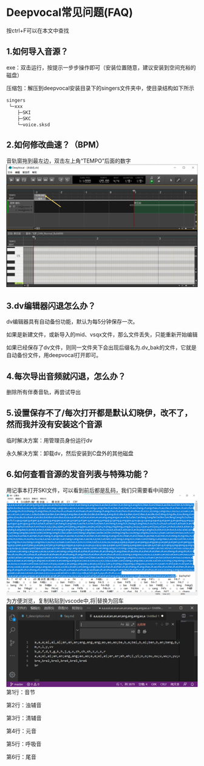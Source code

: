 # Deepvocal常见问题(FAQ)
按ctrl+F可以在本文中查找

## 1.如何导入音源？
exe：双击运行，按提示一步步操作即可（安装位置随意，建议安装到空间充裕的磁盘）

压缩包：解压到deepvocal安装目录下的singers文件夹中，使目录结构如下所示
```
singers
 └─xxx
    ├─SKI
    ├─SKC
    └─voice.sksd
```

## 2.如何修改曲速？（BPM）
音轨窗拖到最左边，双击左上角“TEMPO”后面的数字
![修改曲速](Resource/1.png)

## 3.dv编辑器闪退怎么办？
dv编辑器具有自动备份功能，默认为每5分钟保存一次。

如果是新建文件，或新导入的mid、vsqx文件，那么文件丢失，只能重新开始编辑

如果已经保存了dv文件，则同一文件夹下会出现后缀名为.dv_bak的文件，它就是自动备份文件，用deepvocal打开即可。

## 4.每次导出音频就闪退，怎么办？
删除所有伴奏音轨，再尝试导出

## 5.设置保存不了/每次打开都是默认幻晓伊，改不了，然而我并没有安装这个音源
临时解决方案：用管理员身份运行dv

永久解决方案：卸载dv，然后安装到C盘外的其他磁盘

## 6.如何查看音源的发音列表与特殊功能？
用记事本打开SKI文件，可以看到前后都是乱码，我们只需要看中间部分
![用记事本打开SKI文件](Resource/2.png)
为方便浏览，复制粘贴到vscode中,将|替换为回车
![发音列表](Resource/3.png)
第1行：音节

第2行：浊辅音

第3行：清辅音

第4行：元音

第5行：呼吸音

第6行：尾音